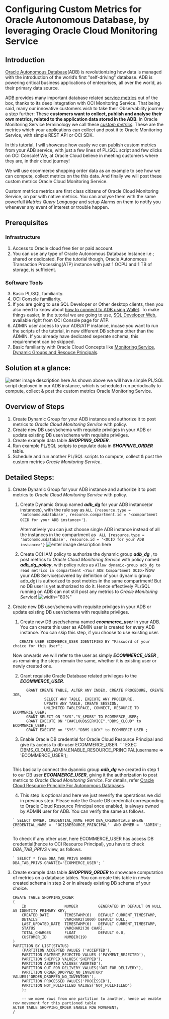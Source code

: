 # Configuring Custom Metrics for Oracle Autonomous Database, by leveraging Oracle Cloud Monitoring Service
## Introduction
[Oracle Autonomous Database](https://www.oracle.com/autonomous-database/)(ADB) is revolutionizing how data is managed with the introduction of the world’s first "self-driving" database. ADB is powering critical business applications of enterprises, all over the world, as their primary data source. 

ADB provides many important database related [service metrics](https://docs.oracle.com/en-us/iaas/Content/Database/References/databasemetrics_topic-Overview_of_the_Database_Service_Autonomous_Database_Metrics.htm) out of the box, thanks to its deep integration with OCI Monitoring Service. 
That being said, many our innovative customers wish to take their Observability journey a step further:
These **customers want to collect, publish and analyse their own metrics, related to the application data stored in the ADB**. In Oracle Monitoring Service terminology we call these [*custom metrics*](https://docs.oracle.com/en-us/iaas/Content/Monitoring/Tasks/publishingcustommetrics.htm). These are the metrics which your applications can collect and post it to Oracle Monitoring Service, with simple REST API or OCI SDK. 

In this tutorial, I will showcase how easily we can publish custom metrics from your ADB service, with just a few lines of PL/SQL script and few clicks on OCI Console! We, at Oracle Cloud believe in meeting customers where they are, in their cloud journey!

We will use ecommerce shopping order data as an example to see how we can compute, collect metrics on the this data. And finally we will post these custom metrics Oracle Cloud Monitoring Service. 

Custom metrics metrics are first class citizens of Oracle Cloud Monitoring Service, on par with native metrics. You can analyse them with the same powerfull *Metrics Query Language* and setup Alarms on them to notify you whenever any event of interest or trouble happen.

## Prerequisites 
### Infrastructure
 1. Access to Oracle cloud free tier or paid account.
 2. You can use any type of Oracle Autonomous Database Instance i.e.; shared or dedicated. For the tutorial though, Oracle Autonomous Transaction Processing(ATP) instance with just 1 OCPU and 1 TB of storage, is sufficient. 
 
 ### Software Tools
 3. Basic PL/SQL familiarity.
 4. OCI Console familiarity.
 5. If you are going to use SQL Developer or Other desktop clients, then you also need to know about [how to connect to ADB using Wallet](https://docs.oracle.com/en/cloud/paas/autonomous-data-warehouse-cloud/cswgs/autonomous-connect-sql-developer.html#GUID-14217939-3E8F-4782-BFF2-021199A908FD).  To make things easier, In the tutorial we are going to use, [SQL Developer Web](https://docs.oracle.com/en/cloud/paas/autonomous-database/adbsa/sql-developer-web.html#GUID-C32A78E5-4C5F-476F-86AB-AEEEA9CF2704), available right from OCI Console page for ATP. 
 6. ADMIN user access to your ADB/ATP instance, incase you want to run the scripts of the tutorial, in new different DB schema other than the ADMIN. If you already have dedicated seperate schema, this requirenment can be skipped.
 7. Basic familiarity with Oracle Cloud Concepts like [Monitoring Service](https://docs.oracle.com/en-us/iaas/Content/Monitoring/Concepts/monitoringoverview.htm), [Dynamic Groups and Resouce Principals](https://docs.oracle.com/en-us/iaas/Content/Identity/Concepts/overview.htm). 
 
 ## Solution at a glance:
![enter image description here](https://github.com/mayur-oci/adb_custom_metrics/blob/main/images/adb_1.png?raw=true)
 As shown above we will have simple PL/SQL script deployed in our ADB instance,  which is scheduled run periodically to compute, collect & post the custom metrics Oracle Monitoring Service. 
 
## Overview of Steps
 1. Create Dynamic Group for your ADB instance and authorize it to post metrics to *Oracle Cloud Monitoring Service* with policy.
 2. Create new DB user/schema with requisite privilges in your ADB or update existing DB user/schema with requisite privilges.
 4. Create example data table ***SHOPPING_ORDER***.
 5. Run example PL/SQL scripts to populate data in ***SHOPPING_ORDER*** table. 
 6. Schedule and run another PL/SQL scripts to compute, collect & post the custom metrics *Oracle Monitoring Service*. 

 ## Detailed Steps:
 1. Create Dynamic Group for your ADB instance and authorize it to post metrics to *Oracle Cloud Monitoring Service* with policy.
      1. Create Dynamic Group named ***adb_dg*** for your ADB instance(or instances), with the rule say as `ALL {resource.type = 'autonomousdatabase', resource.compartment.id = '<compartment OCID for your ADB instance>'}`.
     
           Alternatively you can just choose single ADB instance instead of all the instances in the compartment as 
            ` ALL {resource.type = 'autonomousdatabase', resource.id = '<OCID for your ADB instance>'}`
![enter image description here](https://github.com/mayur-oci/adb_custom_metrics/blob/main/images/adb_2_dg.png?raw=true)
      2.  Create OCI IAM policy to authorize the dynamic group ***adb_dg*** , to post metrics to *Oracle Cloud Monitoring Service* with policy named ***adb_dg_policy***, with policy rules as
      `Allow dynamic-group adb_dg to read metrics in compartment <Your ADB Compartment OCID>`
      Now your ADB Service(covered by definition of your dynamic group adb_dg) is authorized to post metrics in the same compartment!
       But no DB user is yet authorized to do it. Hence effectively PL/SQL running on ADB can not still post any metrics to *Oracle Monitoring Service*! 
 ![width="80%"](https://github.com/mayur-oci/adb_custom_metrics/blob/main/images/adb_3_policy.png?raw=true)
      
 2. Create new DB user/schema with requisite privilges in your ADB or update existing DB user/schema with requisite privilges.
      
      1. Create new DB user/schema named ***ecommerce_user*** in your ADB. You can create this user as ADMIN user is created for every ADB instance. You can skip this step, if you choose to use existing user.
	```
	   CREATE USER ECOMMERCE_USER IDENTIFIED BY "Password of your choice for this User";
	```
	Now onwards we will refer to the user as simply ***ECOMMERCE_USER*** , as remaining the steps remain the same, whether it is existing user or newly created one.
	
    2. Grant requisite Oracle Database related privileges to the ***ECOMMERCE_USER***.
   	```
	      GRANT CREATE TABLE, ALTER ANY INDEX, CREATE PROCEDURE, CREATE JOB, 
			      SELECT ANY TABLE, EXECUTE ANY PROCEDURE, 
			      UPDATE ANY TABLE, CREATE SESSION,
			      UNLIMITED TABLESPACE, CONNECT, RESOURCE TO ECOMMERCE_USER;
          GRANT SELECT ON "SYS"."V_$PDBS" TO ECOMMERCE_USER;
          GRANT EXECUTE ON "C##CLOUD$SERVICE"."DBMS_CLOUD" to ECOMMERCE_USER;
          GRANT EXECUTE on "SYS"."DBMS_LOCK" to ECOMMERCE_USER ;   
	```       
	
     3. Enable Oracle DB credential for Oracle Cloud Resource Principal and give its access to db-user ECOMMERCE_USER. 
                  ```
             EXEC DBMS_CLOUD_ADMIN.ENABLE_RESOURCE_PRINCIPAL(username => 'ECOMMERCE_USER');
          ```
     This basically connect the dyanmic group ***adb_dg*** we created in step 1 to our DB user ***ECOMMERCE_USER***, giving it the authorization to post metrics to *Oracle Cloud Monitoring Service*. For details, refer [Oracle Cloud Resource Principle For Autonomous Databases](https://docs.oracle.com/en/cloud/paas/autonomous-database/adbsa/resource-principal.html).
     
      4.  This step is optional and here we just reverify the operations we did in previous step.
           Please note the Oracle DB credential corresponding to Oracle Cloud Resource Principal once enabled, is always owned by ADMIN user for ADB.  You can verify the same as follows.
	
        ` SELECT OWNER, CREDENTIAL_NAME FROM DBA_CREDENTIALS WHERE CREDENTIAL_NAME =  'OCI$RESOURCE_PRINCIPAL'  AND OWNER =  'ADMIN'; `
	
       To check if any other user, here ECOMMERCE_USER has access DB credential(hence to OCI Resource Principal), you have to check *DBA_TAB_PRIVS* view, as follows.

        ` SELECT * from DBA_TAB_PRIVS WHERE DBA_TAB_PRIVS.GRANTEE='ECOMMERCE_USER'; `

 3. Create example data table ***SHOPPING_ORDER*** to showcase computation of metrics on a database tables. You can create this table in newly created schema in step 2 or in already existing DB schema of your choice.
	```
	CREATE TABLE SHOPPING_ORDER
	(
	    ID                 NUMBER         GENERATED BY DEFAULT ON NULL AS IDENTITY PRIMARY KEY,
	    CREATED_DATE       TIMESTAMP(6)   DEFAULT CURRENT_TIMESTAMP,
	    DETAILS            VARCHAR2(1000) DEFAULT NULL,
	    LAST_UPDATED_DATE  TIMESTAMP(6)   DEFAULT CURRENT_TIMESTAMP,
	    STATUS             VARCHAR2(30 CHAR),
	    TOTAL_CHARGES      FLOAT          DEFAULT 0.0,
	    CUSTOMER_ID        NUMBER(19)     
	)
	PARTITION BY LIST(STATUS)
	    (PARTITION ACCEPTED VALUES ('ACCEPTED'),
	    PARTITION PAYMENT_REJECTED VALUES ('PAYMENT_REJECTED'),
	    PARTITION SHIPPED VALUES('SHIPPED'),
	    PARTITION ABORTED VALUES('ABORTED'),
	    PARTITION OUT_FOR_DELIVERY VALUES('OUT_FOR_DELIVERY'),
	    PARTITION ORDER_DROPPED_NO_INVENTORY VALUES('ORDER_DROPPED_NO_INVENTORY'),
	    PARTITION PROCESSED VALUES('PROCESSED'),
	    PARTITION NOT_FULLFILLED VALUES('NOT_FULLFILLED')
	    );
	
        -- we move rows from one partition to another, hence we enable row movement for this partioned table
	ALTER TABLE SHOPPING_ORDER ENABLE ROW MOVEMENT;
	/
	```

  
